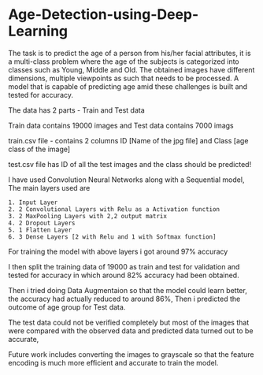 # Age-Detection-using-Deep-Learning
The task is to predict the age of a person from his/her facial attributes, it is a multi-class problem where the age of the subjects is categorized into classes such as Young, Middle and Old. The obtained images have different dimensions, multiple viewpoints as such that needs to be processed. A model that is capable of predicting age amid these challenges is built and tested for accuracy.

The data has 2 parts - Train and Test data

  Train data contains 19000 images and Test data contains 7000 imags
  
  train.csv file - contains 2 columns ID [Name of the jpg file] and Class [age class of the image]                      
                                      
  test.csv file has ID of all the test images and the class should  be predicted!
  

I have used Convolution Neural Networks  along with a Sequential model, The main layers used are


    1. Input Layer
    2. 2 Convolutional Layers with Relu as a Activation function
    3. 2 MaxPooling Layers with 2,2 output matrix
    4. 2 Dropout Layers 
    5. 1 Flatten Layer
    6. 3 Dense Layers [2 with Relu and 1 with Softmax function]
    

For training the model with above layers i got around 97% accuracy

I then split the training data of 19000 as train and test for validation and tested for accuracy in which around 82% accuracy had been obtained.

Then i tried doing Data Augmentaion so that the model could learn better, the accuracy had actually reduced to around 86%,
Then i predicted the outcome of age group for Test data.

The test data could not be verified completely but most of the images that were compared with the observed data and predicted data turned out to be accurate,

Future work includes converting the images to grayscale so that the feature encoding is much more efficient and accurate to train the model.

